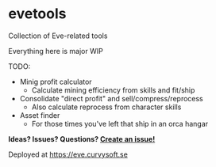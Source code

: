 # evetools
Collection of Eve-related tools

Everything here is major WIP

TODO:
* Minig profit calculator
  * Calculate mining efficiency from skills and fit/ship
* Consolidate "direct profit" and sell/compress/reprocess
  * Also calculate reprocess from character skills
* Asset finder
  * For those times you've left that ship in an orca hangar

**Ideas? Issues? Questions? [Create an issue!](https://github.com/d-lindahl/evetools/issues/new/choose)**

Deployed at https://eve.curvysoft.se
